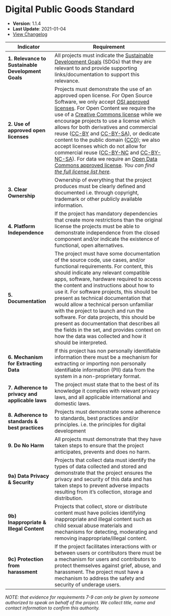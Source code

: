 # Digital Public Goods Standard

- **Version**: 1.1.4
- **Last Update**: 2021-01-04
- [View Changelog](https://github.com/DPGAlliance/DPG-Standard/blob/master/CHANGELOG.md)

| Indicator                                         | Requirement                                                                                                                                                                                                                                                                                                                                                                                                                                                                                                                                                                                                                                                                                                                                                                                                                                                                                                                                                                                                                               |
| ------------------------------------------------- | ----------------------------------------------------------------------------------------------------------------------------------------------------------------------------------------------------------------------------------------------------------------------------------------------------------------------------------------------------------------------------------------------------------------------------------------------------------------------------------------------------------------------------------------------------------------------------------------------------------------------------------------------------------------------------------------------------------------------------------------------------------------------------------------------------------------------------------------------------------------------------------------------------------------------------------------------------------------------------------------------------------------------------------------- |
| **1. Relevance to Sustainable Development Goals** | All projects must indicate the [Sustainable Development Goals](https://sdgs.un.org/goals) (SDGs) that they are relevant to and provide supporting links/documentation to support this relevance.                                                                                                                                                                                                                                                                                                                                                                                                                                                                                                                                                                                                                                                                                                                                                                                                                                          |
| **2. Use of approved open licenses**              | Projects must demonstrate the use of an approved open license. For Open Source Software, we only accept [OSI approved licenses](https://opensource.org/licenses). For Open Content we require the use of a [Creative Commons license](https://creativecommons.org/licenses/) while we encourage projects to use a license which allows for both derivatives and commercial reuse ([CC-BY](https://creativecommons.org/licenses/by/4.0/) and [CC-BY-SA](https://creativecommons.org/licenses/by-sa/4.0/)), or dedicate content to the public domain ([CC0](https://creativecommons.org/choose/zero/)); we also accept licenses which do not allow for commercial reuse ([CC-BY-NC](https://creativecommons.org/licenses/by-nc/4.0/) and [CC-BY-NC-SA](https://creativecommons.org/licenses/by-nc-sa/4.0/)). For data we require an [Open Data Commons approved license](https://opendefinition.org/licenses/). _You can find [the full license list here](https://github.com/unicef/publicgoods-candidates/blob/master/docs/licenses.md)._ |
| **3. Clear Ownership**                            | Ownership of everything that the project produces must be clearly defined and documented i.e. through copyright, trademark or other publicly available information.                                                                                                                                                                                                                                                                                                                                                                                                                                                                                                                                                                                                                                                                                                                                                                                                                                                                       |
| **4. Platform Independence**                      | If the project has mandatory dependencies that create more restrictions than the original license the projects must be able to demonstrate independence from the closed component and/or indicate the existence of functional, open alternatives.                                                                                                                                                                                                                                                                                                                                                                                                                                                                                                                                                                                                                                                                                                                                                                                         |
| **5. Documentation**                              | The project must have some documentation of the source code, use cases, and/or functional requirements. For content, this should indicate any relevant compatible apps, software, hardware required to access the content and instructions about how to use it. For software projects, this should be present as technical documentation that would allow a technical person unfamiliar with the project to launch and run the software. For data projects, this should be present as documentation that describes all the fields in the set, and provides context on how the data was collected and how it should be interpreted.                                                                                                                                                                                                                                                                                                                                                                                                        |
| **6. Mechanism for Extracting Data**              | If this project has non personally identifiable information there must be a mechanism for extracting or importing non personally identifiable information (PII) data from the system in a non-proprietary format.                                                                                                                                                                                                                                                                                                                                                                                                                                                                                                                                                                                                                                                                                                                                                                                                                         |
| **7. Adherence to privacy and applicable laws**   | The project must state that to the best of its knowledge it complies with relevant privacy laws, and all applicable international and domestic laws.                                                                                                                                                                                                                                                                                                                                                                                                                                                                                                                                                                                                                                                                                                                                                                                                                                                                                      |
| **8. Adherence to standards & best practices**    | Projects must demonstrate some adherence to standards, best practices and/or principles. i.e. the principles for digital development                                                                                                                                                                                                                                                                                                                                                                                                                                                                                                                                                                                                                                                                                                                                                                                                                                                                                                      |
| **9. Do No Harm**                                 | All projects must demonstrate that they have taken steps to ensure that the project anticipates, prevents and does no harm.                                                                                                                                                                                                                                                                                                                                                                                                                                                                                                                                                                                                                                                                                                                                                                                                                                                                                                               |
| **9a) Data Privacy & Security**                   | Projects that collect data must identify the types of data collected and stored and demonstrate that the project ensures the privacy and security of this data and has taken steps to prevent adverse impacts resulting from it’s collection, storage and distribution.                                                                                                                                                                                                                                                                                                                                                                                                                                                                                                                                                                                                                                                                                                                                                                   |
| **9b) Inappropriate & Illegal Content**           | Projects that collect, store or distribute content must have policies identifying inappropriate and illegal content such as child sexual abuse materials and mechanisms for detecting, moderating and removing inappropriate/illegal content.                                                                                                                                                                                                                                                                                                                                                                                                                                                                                                                                                                                                                                                                                                                                                                                             |
| **9c) Protection from harassment**                | If the project facilitates interactions with or between users or contributors there must be a mechanism for users and contributors to protect themselves against grief, abuse, and harassment. The project must have a mechanism to address the safety and security of underage users.                                                                                                                                                                                                                                                                                                                                                                                                                                                                                                                                                                                                                                                                                                                                                    |

_NOTE: that evidence for requirements 7-9 can only be given by someone authorized to speak on behalf of the project. We collect title, name and contact information to confirm this authority._
